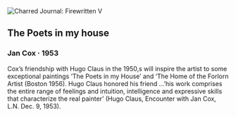 <div class="artwork-of-the-day">
  <div class="container">
    <div class="img-wrapper">
      <img
        src="https://uploads5.wikiart.org/00104/images/jan-cox/poets-in-my-house1953.jpg!Large.jpg"
        alt="Charred Journal: Firewritten V" />
    </div>
    <div class="artwork-detail">
      <div class="artwork-origin"> 
        <h2 class="artwork-name">The Poets in my house</h2>
        <h3 class="artist">
          Jan Cox
                    ·  1953
        </h3>
      </div>
      <p class="description">
        <span class="artwork-description-text ng-binding" ng-bind-html="viewModel.ArtworkOfTheDay.Description | unsafe">Cox’s friendship with Hugo Claus in the 1950,s will inspire the artist to some exceptional paintings ‘The Poets in my House’ and ‘The Home of the Forlorn Artist (Boston 1956). Hugo Claus honored his friend …’his work comprises the entire range of feelings and intuition, intelligence and expressive skills that characterize the real painter’ (Hugo Claus, Encounter with Jan Cox, L.N. Dec. 9, 1953).</span>
                        <div class="text-shadow-container ng-hide" ng-show="showShadow"></div>
      </p>
    </div>
  </div>

</div>
